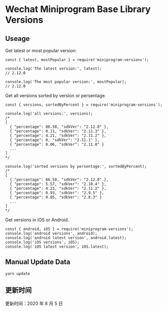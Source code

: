 
# Wechat Miniprogram Base Library Versions

## Useage

Get latest or most popular version:

```;
const { latest, mostPopular } = require('miniprogram-versions');

console.log('The latest version:', latest);
// 2.12.0

console.log('The most popular version:', mostPopular);
// 2.12.0

```

Get all versions sorted by version or persentage.

```
const { versions, sortedByPercent } = require('miniprogram-versions');

console.log('all versions:', versions);
/*
[
  { "percentage": 86.58, "sdkVer": "2.12.0" },
  { "percentage": 0.11, "sdkVer": "2.11.3" },
  { "percentage": 4.21, "sdkVer": "2.11.2" },
  { "percentage": 0, "sdkVer": "2.11.1" },
  { "percentage": 0.06, "sdkVer": "2.11.0" }
  ...
]
*/

console.log('sorted versions by persentage:', sortedByPercent);
/*
[
  { "percentage": 86.58, "sdkVer": "2.12.0" },
  { "percentage": 5.57, "sdkVer": "2.10.4" },
  { "percentage": 4.21, "sdkVer": "2.11.2" },
  { "percentage": 0.93, "sdkVer": "2.9.5" },
  { "percentage": 0.85, "sdkVer": "2.8.3" }
  ...
]
*/
```

Get versions in iOS or Android.

```
const { android, iOS } = require('miniprogram-versions');
console.log('android versions', android);
console.log('android latest version', android.latest);
console.log('iOS versions', iOS);
console.log('iOS latest version', iOS.latest);
```

## Manual Update Data

```
yarn update
```

## 更新时间

更新时间：2020 年 8 月 5 日
